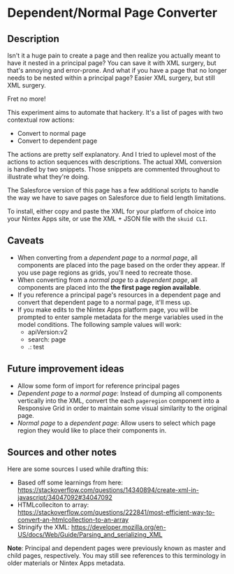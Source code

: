 # Dependent/Normal Page Converter

## Description

Isn't it a huge pain to create a page and then realize you actually meant to have it nested in a principal page? You can save it with XML surgery, but that's annoying and error-prone. And what if you have a page that no longer needs to be nested within a principal page? Easier XML surgery, but still XML surgery.

Fret no more!

This experiment aims to automate that hackery. It's a list of pages with two contextual row actions:

- Convert to normal page
- Convert to dependent page

The actions are pretty self explanatory. And I tried to uplevel most of the actions to action sequences with descriptions. The actual XML conversion is handled by two snippets. Those snippets are commented throughout to illustrate what they're doing. 

The Salesforce version of this page has a few additional scripts to handle the way we have to save pages on Salesforce due to field length limitations.

To install, either copy and paste the XML for your platform of choice into your Nintex Apps site, or use the XML + JSON file with the `skuid CLI`. 

## Caveats

- When converting from a _dependent page_ to a _normal page_, all components are placed into the page based on the order they appear. If you use page regions as grids, you'll need to recreate those.
- When converting from a  _normal page_ to a _dependent page_, all components are placed into the **the first page region available**.
- If you reference a principal page's resources in a dependent page and convert that dependent page to a normal page, it'll mess up.
- If you make edits to the Nintex Apps platform page, you will be prompted to enter sample metadata for the merge variables used in the model conditions. The following sample values will work:
    - apiVersion:v2
    - search: page
    - .: test
## Future improvement ideas

- Allow some form of import for reference principal pages
- _Dependent page_ to a _normal page_: Instead of dumping all components vertically into the XML, convert the each `pageregion` component into a Responsive Grid in order to maintain some visual similarity to the original page.
- _Normal page_ to a _dependent page_: Allow users to select which page region they would like to place their components in. 

## Sources and other notes

Here are some sources I used while drafting this:

- Based off some learnings from here: https://stackoverflow.com/questions/14340894/create-xml-in-javascript/34047092#34047092
- HTMLcolleciton to array: https://stackoverflow.com/questions/222841/most-efficient-way-to-convert-an-htmlcollection-to-an-array
- Stringify the XML: https://developer.mozilla.org/en-US/docs/Web/Guide/Parsing_and_serializing_XML

**Note**: Principal and dependent pages were previously known as master and child pages, respectively. You may still see references to this terminology in older materials or Nintex Apps metadata. 
